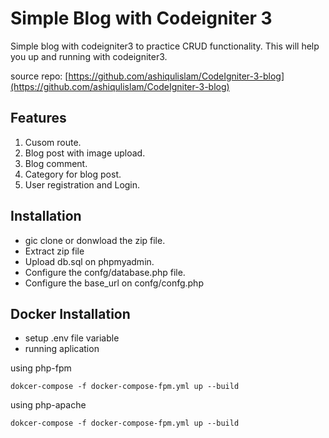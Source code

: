 # Simple Blog with Codeigniter 3
Simple blog with codeigniter3 to practice CRUD functionality. This will help you up and running with codeigniter3.

source repo: [https://github.com/ashiqulislam/CodeIgniter-3-blog](https://github.com/ashiqulislam/CodeIgniter-3-blog)

## Features
1. Cusom route.
2. Blog post with image upload.
3. Blog comment.
4. Category for blog post.
5. User registration and Login.

## Installation
- gic clone or donwload the zip file.
- Extract zip file
- Upload db.sql on phpmyadmin.
- Configure the confg/database.php file.
- Configure the base_url on confg/confg.php 

## Docker Installation
- setup .env file variable
- running aplication

using php-fpm
```
dokcer-compose -f docker-compose-fpm.yml up --build
```

using php-apache
```
dokcer-compose -f docker-compose-fpm.yml up --build
```
